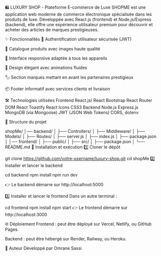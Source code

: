 🛍️ LUXURY SHOP - Plateforme E-commerce de Luxe
SHOPME est une application web moderne de commerce électronique spécialisée dans les produits de luxe.
Développée avec React.js (frontend) et Node.js/Express (backend), elle offre une expérience utilisateur premium pour découvrir et acheter des articles de marques prestigieuses.

✨ Fonctionnalités
🔐 Authentification utilisateur sécurisée (JWT)

🛒 Catalogue produits avec images haute qualité

📱 Interface responsive adaptée à tous les appareils

🎨 Design élégant avec animations fluides

🏷️ Section marques mettant en avant les partenaires prestigieux

📦 Footer informatif avec services clients et livraison

🛠️ Technologies utilisées
Frontend
React.js/ React Bootstrap
React Router DOM
React Toastify
React Icons
CSS3
Backend
Node.js
Express.js
MongoDB (via Mongoose)
JWT (JSON Web Tokens)
CORS, dotenv

📂 Structure du projet

shopMe/
│── backend/
│   ├── Controllers/
│   ├── Middleware/
│   ├── Models/
│   ├── Routes/
│   ├── server.js
│   ├── index.js
│   ├── package.json
│
│── frontend/
│   ├── public/
│   ├── src/
│   ├── package.json
│
└── README.md
🚀 Installation et exécution
1️⃣ Cloner le dépôt

git clone https://github.com/votre-username/luxury-shop.git
cd shopMe
2️⃣ Installer et lancer le backend

cd backend
npm install
npm run dev

👉 Le backend démarre sur http://localhost:5000

3️⃣ Installer et lancer le frontend
Dans un autre terminal :

cd frontend
npm install
npm start
👉 Le frontend démarre sur http://localhost:3000

🌐 Déploiement
Frontend : peut être déployé sur Vercel, Netlify, ou GitHub Pages.

Backend : peut être hébergé sur Render, Railway, ou Heroku.

👤 Auteur
Développé par Omrane Sassi

